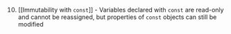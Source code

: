 10. [[Immutability with `const`]] - Variables declared with `const` are read-only and cannot be reassigned, but properties of `const` objects can still be modified